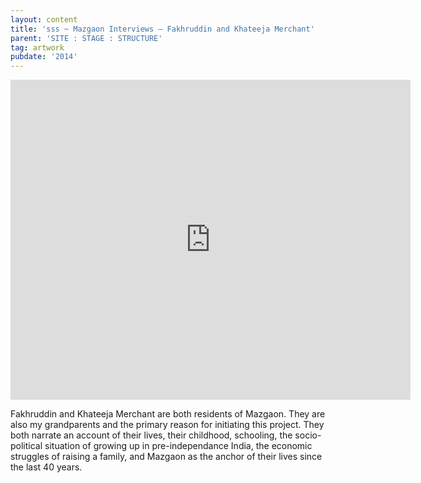 ```yaml
---
layout: content
title: 'sss ~ Mazgaon Interviews – Fakhruddin and Khateeja Merchant'
parent: 'SITE : STAGE : STRUCTURE'
tag: artwork
pubdate: '2014'
---
```

<iframe src="https://player.vimeo.com/video/293507323" width="640"
height="512" frameborder="0" webkitallowfullscreen mozallowfullscreen
allowfullscreen></iframe>

Fakhruddin and Khateeja Merchant are both residents of Mazgaon. They are also my grandparents and the primary reason for initiating this project. They both narrate an account of their lives, their childhood, schooling, the socio-political situation of growing up in pre-independance India, the economic struggles of raising a family, and Mazgaon as the anchor of their lives since the last 40 years.
